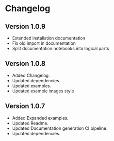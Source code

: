 # Changelog

## Version 1.0.9

* Extended installation documentation
* Fix old import in documentation
* Split documentation notebooks into logical parts

## Version 1.0.8

* Added Changelog.
* Updated dependencies.
* Updated examples.
* Updated example images style

## Version 1.0.7

* Added Expanded examples.
* Updated Readme.
* Updated Documentation generation CI pipeline.
* Updated dependencies.
